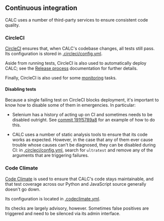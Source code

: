 ## Continuous integration

CALC uses a number of third-party services to ensure consistent code quality.

### CircleCI

[CircleCI][] ensures that, when CALC's codebase changes, all tests still pass.
Its configuration is stored in [.circleci/config.yml][].

Aside from running tests, CircleCI is also used to automatically deploy
CALC; see the [Release process](release.md) documentation for further
details.

Finally, CircleCI is also used for some [monitoring](monitoring.md) tasks.

#### Disabling tests

Because a single failing test on CircleCI blocks deployment, it's important to
know how to disable some of them in emergencies. In particular:

* Selenium has a history of acting up on CI and sometimes needs
  to be disabled outright. See [commit 191f5789a8](https://github.com/18F/calc/commit/191f5789a8f477f493552ef9046baab0e4fb0c02)
  for an example of how to do this.

* CALC uses a number of static analysis tools to ensure that its
  code works as expected. However, in the case that any of them
  ever cause trouble whose causes can't be diagnosed, they can
  be disabled during CI: in [.circleci/config.yml][], search for
  `ultratest` and remove any of the arguments that are triggering
  failures.

### Code Climate

[Code Climate][] is used to ensure that CALC's code stays maintainable,
and that test coverage across our Python and JavaScript source
generally doesn't go down.

Its configuration is located in [.codeclimate.yml](../.codeclimate.yml).

Its checks are largely advisory, however. Sometimes false positives
are triggered and need to be silenced via its admin interface.

[CircleCI]: https://circleci.com/gh/18F/calc
[Code Climate]: https://codeclimate.com/github/18F/calc
[.circleci/config.yml]: ../.circleci/config.yml
